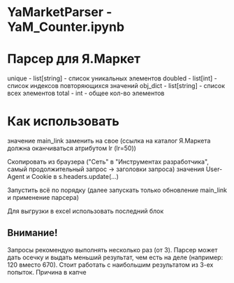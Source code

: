 # YaMarketParser - YaM_Counter.ipynb

# Парсер для Я.Маркет
unique - list[string] - список уникальных элементов
doubled - list[int] - список индексов повторяющихся значений
obj_dict - list[string] - список всех элементов
total - int - общее кол-во элементов
# Как использовать
значение main_link заменить на свое (ссылка на каталог Я.Маркета должна оканчиваться атрибутом lr (lr=50))

Cкопировать из браузера ("Сеть" в "Инструментах разработчика", самый продолжительный запрос -> заголовки запроса) значения User-Agent и Cookie в s.headers.update(...)

Запустить всё по порядку (далее запускать только обновление main_link и применение парсера)

Для выгрузки в excel использовать последний блок

## **Внимание!**

Запросы рекомендую выполнять несколько раз (от 3). Парсер может дать осечку и выдать меньший результат, чем есть на деле (например: 120 вместо 670). Стоит работать с наибольшим результатом из 3-ех попыток. Причина в капче
